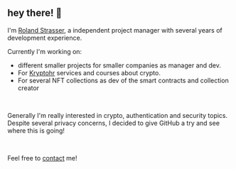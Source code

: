 <h2>hey there! &#128587;</h2>

<p>I'm <a href="rsds.ch" targer="_blank">Roland Strasser</a>, a independent project manager with several years of development experience.</p>

<p>Currently I'm working on:</p>
<ul>
<li>different smaller projects for smaller companies as manager and dev.</li>
<li>For <a href="kryptohr.ch" target="_blank">Kryptohr</a> services and courses about crypto.</li>
<li>For several NFT collections as dev of the smart contracts and collection creator</li>
</ul>
</br>
<p>Generally I'm really interested in crypto, authentication and security topics. Despite several privacy concerns, I decided to give GitHub a try and see where 
this is going!</p>
</br>
<p>
Feel free to <a href="mailto:roland@rostrasser.ch">contact</a> me!
</p>

<!---
rostrasser/rostrasser is a ✨ special ✨ repository because its `README.md` (this file) appears on your GitHub profile.
You can click the Preview link to take a look at your changes.
--->
